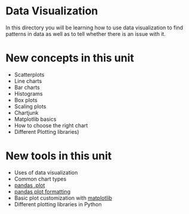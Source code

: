 # Data Visualization

In this directory you will be learning how to use data visualization to find patterns in data as well as to tell whether there is an issue with it.

# New concepts in this unit
- Scatterplots
- Line charts
- Bar charts
- Histograms
- Box plots
- Scaling plots
- Chartjunk
- Matplotlib basics
- How to choose the right chart
- Different Plotting libraries)

# New tools in this unit
- Uses of data visualization
- Common chart types
- [pandas .plot](https://pandas.pydata.org/pandas-docs/stable/visualization.html)
- [pandas plot formatting](https://pandas.pydata.org/pandas-docs/stable/visualization.html#plot-formatting)
- Basic plot customization with [matplotlib](https://matplotlib.org/)
- Different plotting libraries in Python


